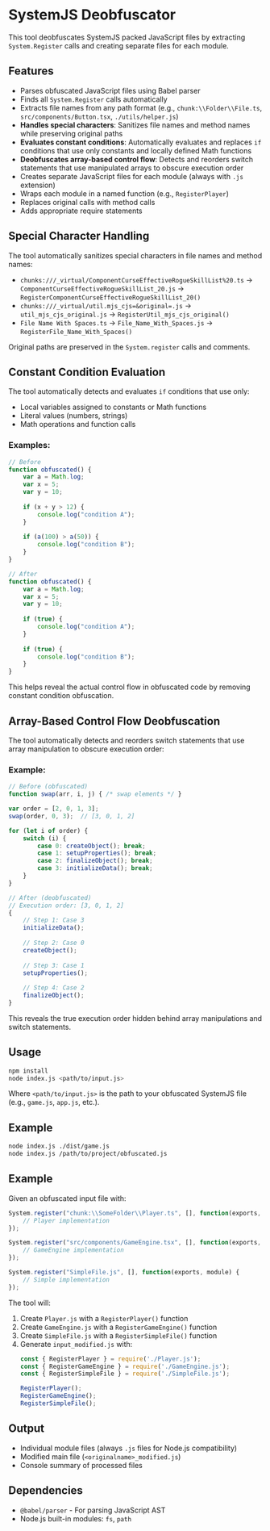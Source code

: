 # SystemJS Deobfuscator

This tool deobfuscates SystemJS packed JavaScript files by extracting `System.Register` calls and creating separate files for each module.

## Features

- Parses obfuscated JavaScript files using Babel parser
- Finds all `System.Register` calls automatically
- Extracts file names from any path format (e.g., `chunk:\\Folder\\File.ts`, `src/components/Button.tsx`, `./utils/helper.js`)
- **Handles special characters**: Sanitizes file names and method names while preserving original paths
- **Evaluates constant conditions**: Automatically evaluates and replaces `if` conditions that use only constants and locally defined Math functions
- **Deobfuscates array-based control flow**: Detects and reorders switch statements that use manipulated arrays to obscure execution order
- Creates separate JavaScript files for each module (always with `.js` extension)
- Wraps each module in a named function (e.g., `RegisterPlayer`)
- Replaces original calls with method calls
- Adds appropriate require statements

## Special Character Handling

The tool automatically sanitizes special characters in file names and method names:

- `chunks:///_virtual/ComponentCurseEffectiveRogueSkillList%20.ts` → `ComponentCurseEffectiveRogueSkillList_20.js` → `RegisterComponentCurseEffectiveRogueSkillList_20()`
- `chunks:///_virtual/util.mjs_cjs=&original=.js` → `util_mjs_cjs_original.js` → `RegisterUtil_mjs_cjs_original()`
- `File Name With Spaces.ts` → `File_Name_With_Spaces.js` → `RegisterFile_Name_With_Spaces()`

Original paths are preserved in the `System.register` calls and comments.

## Constant Condition Evaluation

The tool automatically detects and evaluates `if` conditions that use only:
- Local variables assigned to constants or Math functions
- Literal values (numbers, strings)
- Math operations and function calls

### Examples:

```javascript
// Before
function obfuscated() {
    var a = Math.log;
    var x = 5;
    var y = 10;
    
    if (x + y > 12) {
        console.log("condition A");
    }
    
    if (a(100) > a(50)) {
        console.log("condition B");
    }
}

// After
function obfuscated() {
    var a = Math.log;
    var x = 5;
    var y = 10;
    
    if (true) {
        console.log("condition A");
    }
    
    if (true) {
        console.log("condition B");
    }
}
```

This helps reveal the actual control flow in obfuscated code by removing constant condition obfuscation.

## Array-Based Control Flow Deobfuscation

The tool automatically detects and reorders switch statements that use array manipulation to obscure execution order:

### Example:

```javascript
// Before (obfuscated)
function swap(arr, i, j) { /* swap elements */ }

var order = [2, 0, 1, 3];
swap(order, 0, 3);  // [3, 0, 1, 2]

for (let i of order) {
    switch (i) {
        case 0: createObject(); break;
        case 1: setupProperties(); break;
        case 2: finalizeObject(); break;
        case 3: initializeData(); break;
    }
}

// After (deobfuscated)
// Execution order: [3, 0, 1, 2]
{
    // Step 1: Case 3
    initializeData();
    
    // Step 2: Case 0
    createObject();
    
    // Step 3: Case 1
    setupProperties();
    
    // Step 4: Case 2
    finalizeObject();
}
```

This reveals the true execution order hidden behind array manipulations and switch statements.

## Usage

```bash
npm install
node index.js <path/to/input.js>
```

Where `<path/to/input.js>` is the path to your obfuscated SystemJS file (e.g., `game.js`, `app.js`, etc.).

## Example

```bash
node index.js ./dist/game.js
node index.js /path/to/project/obfuscated.js
```

## Example

Given an obfuscated input file with:

```javascript
System.register("chunk:\\SomeFolder\\Player.ts", [], function(exports, module) {
    // Player implementation
});

System.register("src/components/GameEngine.tsx", [], function(exports, module) {
    // GameEngine implementation
});

System.register("SimpleFile.js", [], function(exports, module) {
    // Simple implementation
});
```

The tool will:

1. Create `Player.js` with a `RegisterPlayer()` function
2. Create `GameEngine.js` with a `RegisterGameEngine()` function  
3. Create `SimpleFile.js` with a `RegisterSimpleFile()` function
4. Generate `input_modified.js` with:
   ```javascript
   const { RegisterPlayer } = require('./Player.js');
   const { RegisterGameEngine } = require('./GameEngine.js');
   const { RegisterSimpleFile } = require('./SimpleFile.js');

   RegisterPlayer();
   RegisterGameEngine();
   RegisterSimpleFile();
   ```

## Output

- Individual module files (always `.js` files for Node.js compatibility)
- Modified main file (`<originalname>_modified.js`)
- Console summary of processed files

## Dependencies

- `@babel/parser` - For parsing JavaScript AST
- Node.js built-in modules: `fs`, `path`
